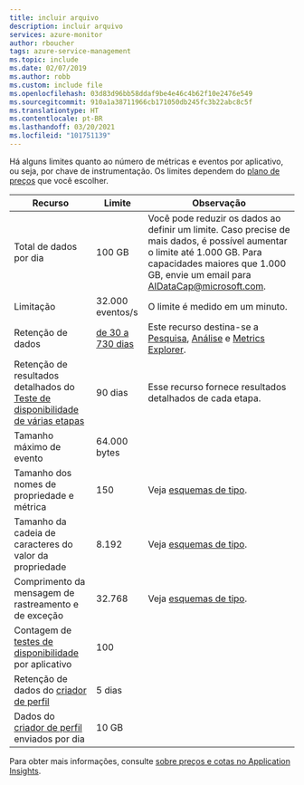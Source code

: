 ```yaml
---
title: incluir arquivo
description: incluir arquivo
services: azure-monitor
author: rboucher
tags: azure-service-management
ms.topic: include
ms.date: 02/07/2019
ms.author: robb
ms.custom: include file
ms.openlocfilehash: 03d83d96bb58ddaf9be4e46c4b62f10e2476e549
ms.sourcegitcommit: 910a1a38711966cb171050db245fc3b22abc8c5f
ms.translationtype: HT
ms.contentlocale: pt-BR
ms.lasthandoff: 03/20/2021
ms.locfileid: "101751139"
---
```

Há alguns limites quanto ao número de métricas e eventos por aplicativo, ou seja, por chave de instrumentação. Os limites dependem do [plano de preços](https://azure.microsoft.com/pricing/details/application-insights/) que você escolher.

| Recurso | Limite | Observação
| --- | --- | --- |
| Total de dados por dia | 100 GB | Você pode reduzir os dados ao definir um limite. Caso precise de mais dados, é possível aumentar o limite até 1.000 GB. Para capacidades maiores que 1.000 GB, envie um email para AIDataCap@microsoft.com.
| Limitação | 32.000 eventos/s | O limite é medido em um minuto.
| Retenção de dados | [de 30 a 730 dias](../articles/azure-monitor/app/pricing.md#change-the-data-retention-period) | Este recurso destina-se a [Pesquisa](../articles/azure-monitor/app/diagnostic-search.md), [Análise](../articles/azure-monitor/logs/log-query-overview.md) e [Metrics Explorer](../articles/azure-monitor/essentials/metrics-charts.md).
| Retenção de resultados detalhados do [Teste de disponibilidade de várias etapas](../articles/azure-monitor/app/availability-multistep.md) | 90 dias | Esse recurso fornece resultados detalhados de cada etapa.
| Tamanho máximo de evento | 64.000 bytes |
| Tamanho dos nomes de propriedade e métrica | 150 | Veja [esquemas de tipo](https://github.com/MohanGsk/ApplicationInsights-Home/tree/master/EndpointSpecs/Schemas/Bond/).
| Tamanho da cadeia de caracteres do valor da propriedade | 8\.192 | Veja [esquemas de tipo](https://github.com/MohanGsk/ApplicationInsights-Home/tree/master/EndpointSpecs/Schemas/Bond/).
| Comprimento da mensagem de rastreamento e de exceção | 32.768  | Veja [esquemas de tipo](https://github.com/MohanGsk/ApplicationInsights-Home/tree/master/EndpointSpecs/Schemas/Bond/).
| Contagem de [testes de disponibilidade](../articles/azure-monitor/app/monitor-web-app-availability.md) por aplicativo | 100 |
| Retenção de dados do [criador de perfil](../articles/azure-monitor/app/profiler.md) | 5 dias |
| Dados do [criador de perfil](../articles/azure-monitor/app/profiler.md) enviados por dia | 10 GB |

Para obter mais informações, consulte [sobre preços e cotas no Application Insights](../articles/azure-monitor/app/pricing.md).